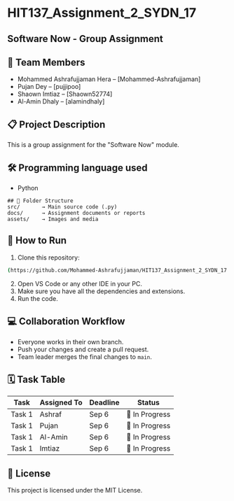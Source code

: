 # HIT137_Assignment_2_SYDN_17

## Software Now - Group Assignment

## 👥 Team Members
- Mohammed Ashrafujjaman Hera – [Mohammed-Ashrafujjaman]
- Pujan Dey – [pujjipoo]
- Shaown Imtiaz – [Shaown52774]
- Al-Amin Dhaly – [alamindhaly]

## 📋 Project Description
This is a group assignment for the "Software Now" module.

## 🛠 Programming language used
- Python

```
## 📁 Folder Structure
src/       → Main source code (.py)
docs/      → Assignment documents or reports
assets/    → Images and media
```

## 🔧 How to Run
1. Clone this repository:
```bash
(https://github.com/Mohammed-Ashrafujjaman/HIT137_Assignment_2_SYDN_17.git)
```
2. Open VS Code or any other IDE in your PC.
3. Make sure you have all the dependencies and extensions.
4. Run the code.

## 💻 Collaboration Workflow
- Everyone works in their own branch.
- Push your changes and create a pull request.
- Team leader merges the final changes to `main`.

## 🗓 Task Table

| Task | Assigned To | Deadline | Status |
|------|-------------|----------|--------|
| Task 1 | Ashraf | Sep 6 | 🔄 In Progress |
| Task 1 | Pujan | Sep 6 | 🔄 In Progress |
| Task 1 | Al-Amin | Sep 6 | 🔄 In Progress |
| Task 1 | Imtiaz | Sep 6 | 🔄 In Progress |

## 📜 License
This project is licensed under the MIT License.
